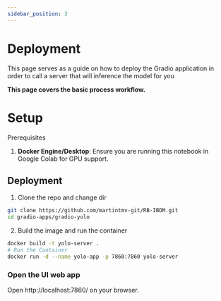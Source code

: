 ```yaml
---
sidebar_position: 3
---
```

# Deployment

This page serves as a guide on how to deploy the Gradio application in order to call a server that will inference the model for you

**This page covers the basic process workflow.**

# Setup

Prerequisites

1. **Docker Engine/Desktop**: Ensure you are running this notebook in Google Colab for GPU support.

## Deployment

1. Clone the repo and change dir

```bash
git clone https://github.com/martintmv-git/RB-IBDM.git
cd gradio-apps/gradio-yolo
```

2. Build the image and run the container

```bash
docker build -t yolo-server .
# Run the Container
docker run -d --name yolo-app -p 7860:7860 yolo-server
```

### Open the UI web app

Open http://localhost:7860/ on your browser.
